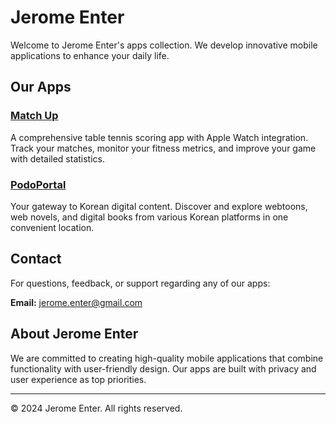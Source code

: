 # Jerome Enter

Welcome to Jerome Enter's apps collection. We develop innovative mobile applications to enhance your daily life.

## Our Apps

### [Match Up](./matchup/matchup.md)
A comprehensive table tennis scoring app with Apple Watch integration. Track your matches, monitor your fitness metrics, and improve your game with detailed statistics.

### [PodoPortal](./podoportal/podoportal.md)
Your gateway to Korean digital content. Discover and explore webtoons, web novels, and digital books from various Korean platforms in one convenient location.

## Contact

For questions, feedback, or support regarding any of our apps:

**Email:** jerome.enter@gmail.com

## About Jerome Enter

We are committed to creating high-quality mobile applications that combine functionality with user-friendly design. Our apps are built with privacy and user experience as top priorities.

---

© 2024 Jerome Enter. All rights reserved.
